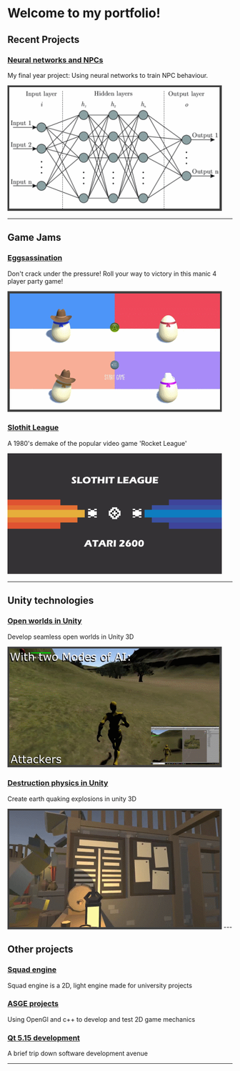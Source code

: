 # Welcome to my portfolio!

## Recent Projects 

### [Neural networks and NPCs](OrganicNonPlayableCharacters.md)
My final year project: Using neural networks to train NPC behaviour.

<img src="images/nn.png">

---
## Game Jams
### [Eggsassination](/Eggsassination.md)

Don't crack under the pressure!
Roll your way to victory in this manic 4 player party game!

<img src="images/Eggsassination.png">

### [Slothit League](/Slothit-League.md)

A 1980's demake of the popular video game 'Rocket League'

<img src="images/sloth_thumb.png">

---
## Unity technologies
### [Open worlds in Unity](/OpenWorldsInUnity.md)
Develop seamless open worlds in Unity 3D

<img src="images\OpenWorlds.png">

### [Destruction physics in Unity](/DestructionPhysics.md)
Create earth quaking explosions in unity 3D

<img src="images\DestructionPhysics.png">
---

## Other projects
### [Squad engine](SquadEngine.md)
Squad engine is a 2D, light engine made for university projects

### [ASGE projects](ASGEProjects.md)
Using OpenGl and c++ to develop and test 2D game mechanics

### [Qt 5.15 development](Qt.md)
A brief trip down software development avenue

---
